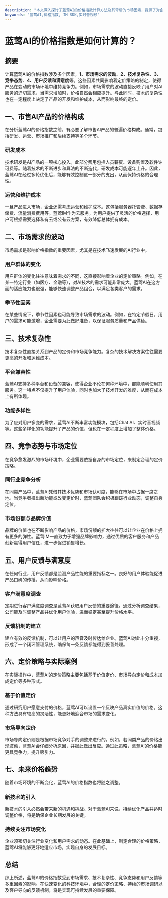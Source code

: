 ```yaml
---
description: "本文深入探讨了蓝莺AI的价格指数计算方法及其背后的市场因素，提供了对企业决策和预算分配的有效指导。"
keywords: "蓝莺AI,价格指数, IM SDK,实时音视频"
---
```

# 蓝莺AI的价格指数是如何计算的？

## 摘要

计算蓝莺AI的价格指数涉及多个因素，**1、市场需求的波动**、**2、技术复杂性**、**3、竞争态势**、**4、用户反馈和满意度**等。这些因素共同影响着定价策略的制定，使得产品在变动的市场环境中维持竞争力。例如，市场需求的波动直接反映了用户对AI服务的迫切需求，当需求增加时，价格自然会相应提升。与此同时，技术的复杂性也在一定程度上决定了产品的开发和维护成本，从而影响最终的定价。

## 一、市售AI产品的价格构成

在分析蓝莺AI的价格指数之前，有必要了解市售AI产品的普遍价格构成。通常，包括研发、运营、市场推广和后续支持等多个环节。

### 研发成本

技术研发是AI产品的一项核心投入。此部分费用包括人员薪资、设备购置及软件许可费等。随着技术的不断进步和算法的不断迭代，研发成本可能逐年上升。因此，蓝莺AI在经过多轮优化后，能够有效控制这一部分的支出，从而保持价格的合理性。

### 运营和维护成本

一旦产品进入市场，企业还需考虑运营和维护成本。这包括服务器托管费、数据存储费、流量消费费用等。蓝莺IM作为云服务，为用户提供了灵活的价格选择，用户可根据需要选择私有云或公有云方案，有效降低总体拥有成本。

## 二、市场需求的波动

市场需求是影响价格指数的重要因素，尤其是在技术飞速发展的AI行业中。

### 用户群体的变化

用户群体的变化往往意味着需求的不同，这直接影响着企业的定价策略。例如，在某一特定行业（如医疗、金融等），对AI技术的需求可能非常庞大。蓝莺AI在这方面的适应能力也很强，能够快速调整产品组合，以满足各类客户的需求。

### 季节性因素

在某些情况下，季节性因素也可能导致市场需求的波动。例如，在特定节假日，用户的需求可能激增，企业需要为此做好准备，以保证服务质量和产品供给。

## 三、技术复杂性

技术复杂性直接关系到产品的定价和市场竞争能力。复杂的技术解决方案往往需要更高的开发和运维成本。

### 平台兼容性

蓝莺AI支持多种平台和设备的兼容，使得企业不论在何种环境中，都能顺利使用其服务。这一特点不仅提升了用户体验，同时也加大了技术开发的难度，从而在成本上有所体现。

### 功能多样性

为了应对用户多变的需求，蓝莺AI不断丰富功能模块，包括Chat AI、实时音视频等。这些多样化的功能提升了产品的价值，但也在一定程度上增加了整体价格。

## 四、竞争态势与市场定位

在竞争愈发激烈的市场环境中，企业需要依据自身的市场定位，来制定合理的定价策略。

### 同行业竞争分析

在同类产品中，蓝莺AI凭借其技术优势和市场认可度，能够在市场中占据一席之地。当竞争者推出新功能或改变定价时，蓝莺团队会积极跟踪行业动态，调整自身定位。

### 市场份额与品牌价值

品牌的价值也在不断影响产品的价格，市场份额的扩大往往可以让企业在价格上拥有更多的弹性。蓝莺IM一直致力于增强品牌影响力，通过优质的客户服务和产品创新赢得用户信任，进一步促进销售增长。

## 五、用户反馈与满意度

在任何行业，用户反馈都是监测产品性能的重要指标之一。良好的用户体验能促进产品口碑的传播，从而影响价格。

### 客户满意度调查

定期进行客户满意度调查是蓝莺AI获取用户反馈的重要途径。通过分析调查结果，公司能及时调整产品并优化用户体验，进而稳定甚至提升价格水平。

### 反馈机制的建立

建立有效的反馈机制，可以让用户的声音及时传达给企业。蓝莺AI对此十分重视，形成了一个闭环管理系统，确保每一条反馈都能得到妥善处理。

## 六、定价策略与实际案例

在实际操作中，蓝莺AI的定价策略主要包括基于价值定价、市场导向定价和成本加成定价等多种形式。

### 基于价值定价

通过研究用户愿意支付的价格，蓝莺AI可以设置一个反映产品真实价值的价格。这种方法具有较高的灵活性，能更好地迎合市场的需求变化。

### 市场导向定价

市场导向定价则是根据市场竞争对手的调整来进行的。例如，若同类产品的价格出现波动，蓝莺AI会仔细分析原因，并据此做出反应。通过此策略，蓝莺AI的价格能更具竞争力，提升吸引力。

## 七、未来价格趋势

随着市场环境的不断变化，蓝莺AI的价格指数也将随之调整。

### 新技术的引入

新技术的引入必然会带来新的机遇和挑战。对于蓝莺AI来说，持续优化产品并适时调整价格，将是确保企业长期发展的关键。

### 持续关注市场变化

企业须密切关注行业变化和用户需求的动态。在此基础上，制定合理的价格策略，蓝莺AI将能够更好地适应市场，实现自身的发展目标。

## 总结

综上所述，蓝莺AI的价格指数受到市场需求、技术复杂性、竞争态势和用户反馈等多重因素的影响。在快速变化的科技环境中，合理的定价策略、持续的市场调研以及客户导向的反馈机制，将是实现可持续发展的重要保障。
